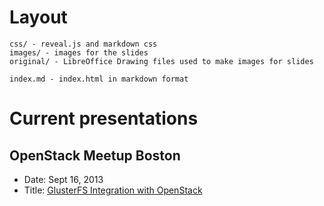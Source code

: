 # Layout

~~~
css/ - reveal.js and markdown css
images/ - images for the slides
original/ - LibreOffice Drawing files used to make images for slides

index.md - index.html in markdown format
~~~

# Current presentations
## OpenStack Meetup Boston
* Date: Sept 16, 2013
* Title: [GlusterFS Integration with OpenStack][]

[GlusterFS Integration with OpenStack]: sep16_2013_glusterfs_integration_with_openstack.html
